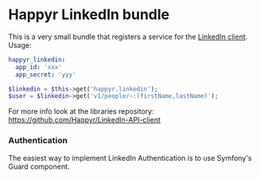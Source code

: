 # Happyr LinkedIn bundle

This is a very small bundle that registers a service for the [LinkedIn client](https://github.com/Happyr/LinkedIn-API-client).
Usage: 

```yaml
happyr_linkedin:
  app_id: 'xxx'
  app_secret: 'yyy'
```

```php
$linkedin = $this->get('happyr.linkedin');
$user = $linkedin->get('v1/people/~:(firstName,lastName)');
```

For more info look at the libraries repository: https://github.com/Happyr/LinkedIn-API-client

### Authentication

The easiest way to implement LinkedIn Authentication is to use Symfony's Guard component. 